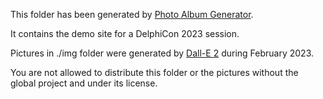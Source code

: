 This folder has been generated by [Photo Album Generator](https://github.com/DeveloppeurPascal/photo-album-generator).

It contains the demo site for a DelphiCon 2023 session.

Pictures in ./img folder were generated by [Dall-E 2](https://openai.com/dall-e-2/) during February 2023.

You are not allowed to distribute this folder or the pictures without the global project and under its license.